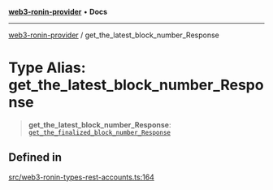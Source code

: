 [**web3-ronin-provider**](../README.md) • **Docs**

***

[web3-ronin-provider](../globals.md) / get\_the\_latest\_block\_number\_Response

# Type Alias: get\_the\_latest\_block\_number\_Response

> **get\_the\_latest\_block\_number\_Response**: [`get_the_finalized_block_number_Response`](../interfaces/get_the_finalized_block_number_Response.md)

## Defined in

[src/web3-ronin-types-rest-accounts.ts:164](https://github.com/chuacw/web3-ronin-provider/blob/5e9462adf1edb8f1f7982dc5f4e5bd7094a4d6eb/src/web3-ronin-types-rest-accounts.ts#L164)
